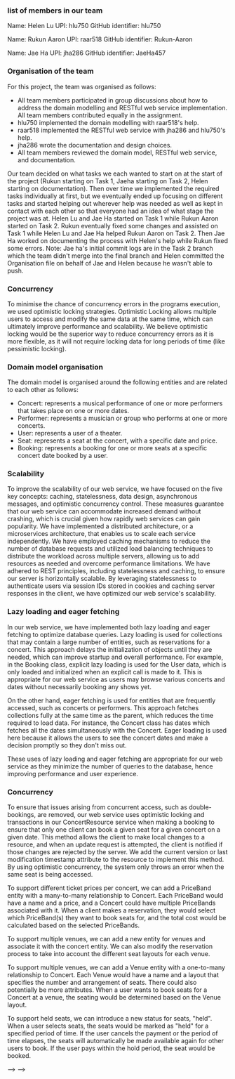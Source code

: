 <!-- Document some design choices and the organisation of your team:
Create a document named Organisation.md containing the following details: -->

### list of members in our team
Name: Helen Lu 
UPI: hlu750 
GitHub identifier: hlu750 

Name: Rukun Aaron 
UPI: raar518 
GitHub identifier: Rukun-Aaron 

Name: Jae Ha 
UPI: jha286 
GitHub identifier: JaeHa457 

<!-- Summary of what each team member did and how the team was organised. For example, the team may discuss the domain model together but only one person implements. This will mean we might only see commits from that person, and wonder if the other members were involved. A short explanation in Organisation.md will help this. It could be a couple of sentences for each member or a simple All members participated about the same for everything (in which case the logs should reflect this). -->

### Organisation of the team
For this project, the team was organised as follows:
- All team members participated in group discussions about how to address the domain modelling and RESTful web service implementation. All team members contributed equally in the assignment.
- hlu750 implemented the domain modelling with raar518's help.
- raar518 implemented the RESTful web service with jha286 and hlu750's help.
- jha286 wrote the documentation and design choices.
- All team members reviewed the domain model, RESTful web service, and documentation.

Our team decided on what tasks we each wanted to start on at the start of the project (Rukun starting on Task 1, Jaeha starting on Task 2, Helen starting on documentation). Then over time we implemented the required tasks individually at first, but we eventually ended up focusing on different tasks and started helping out wherever help was needed as well as kept in contact with each other so that everyone had an idea of what stage the project was at. Helen Lu and Jae Ha started on Task 1 while Rukun Aaron started on Task 2. Rukun eventually fixed some changes and assisted on Task 1 while Helen Lu and Jae Ha helped Rukun Aaron on Task 2. Then Jae Ha worked on documenting the process with Helen's help while Rukun fixed some errors. 
Note: Jae ha's initial commit logs are in the Task 2 branch which the team didn't merge into the final branch and Helen committed the Organisation file on behalf of Jae and Helen because he wasn't able to push.

### Concurrency
<!-- Short description of the strategy used to minimise the chance of concurrency errors in program execution (2-3 sentences) -->
To minimise the chance of concurrency errors in the programs execution, we used optimistic locking strategies. Optimistic Locking allows multiple users to access and modify the same data at the same time, which can ultimately improve performance and scalability. We believe optimistic locking would be the superior way to reduce concurrency errors as it is more flexible, as it will not require locking data for long periods of time (like pessimistic locking).

<!-- Short description of how the domain model is organised (2-3 sentences) -->
### Domain model organisation
The domain model is organised around the following entities and are related to each other as follows:
- Concert: represents a musical performance of one or more performers that takes place on one or more dates.
- Performer: represents a musician or group who performs at one or more concerts.
- User: represents a user of a theater.
- Seat: represents a seat at the concert, with a specific date and price.
- Booking: represents a booking for one or more seats at a specific concert date booked by a user.

<!-- Points to consider -->
<!-- To check your understanding of the various concepts used in this project, you should consider the following: -->

### Scalability
<!-- How have you made an effort to improve the scalability of your web service? -->
To improve the scalability of our web service, we have focused on the five key concepts: caching, statelessness, data design, asynchronous messages, and optimistic concurrency control. These measures guarantee that our web service can accommodate increased demand without crashing, which is crucial given how rapidly web services can gain popularity. We have implemented a distributed architecture, or a microservices architecture, that enables us to scale each service independently. We have employed caching mechanisms to reduce the number of database requests and utilized load balancing techniques to distribute the workload across multiple servers, allowing us to add resources as needed and overcome performance limitations. We have adhered to REST principles, including statelessness and caching, to ensure our server is horizontally scalable. By leveraging statelessness to authenticate users via session IDs stored in cookies and caching server responses in the client, we have optimized our web service's scalability.

### Lazy loading and eager fetching
<!-- What (implicit and explicit) uses of lazy loading and eager fetching are used within your web service. Why those uses are appropriate in the context of this web service? -->
In our web service, we have implemented both lazy loading and eager fetching to optimize database queries. Lazy loading is used for collections that may contain a large number of entities, such as reservations for a concert. This approach delays the initialization of objects until they are needed, which can improve startup and overall performance. For example, in the Booking class, explicit lazy loading is used for the User data, which is only loaded and initialized when an explicit call is made to it. This is appropriate for our web service as users may browse various concerts and dates without necessarily booking any shows yet.

On the other hand, eager fetching is used for entities that are frequently accessed, such as concerts or performers. This approach fetches collections fully at the same time as the parent, which reduces the time required to load data. For instance, the Concert class has dates which fetches all the dates simultaneously with the Concert. Eager loading is used here because it allows the users to see the concert dates and make a decision promptly so they don't miss out. 

These uses of lazy loading and eager fetching are appropriate for our web service as they minimize the number of queries to the database, hence improving performance and user experience.

### Concurrency
<!-- How have you made an effort to remove the possibility of issues arising from concurrent access, such as double-bookings? -->
To ensure that issues arising from concurrent access, such as double-bookings, are removed, our web service uses optimistic locking and transactions in our ConcertResource service when making a booking to ensure that only one client can book a given seat for a given concert on a given date. This method allows the client to make local changes to a resource, and when an update request is attempted, the client is notified if those changes are rejected by the server. We add the current version or last modification timestamp attribute to the resource to implement this method. By using optimistic concurrency, the system only throws an error when the same seat is being accessed.

<!-- How would you extend your web service to add support for the following new features?: -->

<!-- Support for different ticket prices per concert (currently ticket prices are identical for each concert) -->
To support different ticket prices per concert, we can add a PriceBand entity with a many-to-many relationship to Concert. Each PriceBand would have a name and a price, and a Concert could have multiple PriceBands associated with it. When a client makes a reservation, they would select which PriceBand(s) they want to book seats for, and the total cost would be calculated based on the selected PriceBands.

<!-- Support for multiple venues (currently all concerts are assumed to be at the same venue with an identical seat layout) -->
To support multiple venues, we can add a new entity for venues and associate it with the concert entity. We can also modify the reservation process to take into account the different seat layouts for each venue.

To support multiple venues, we can add a Venue entity with a one-to-many relationship to Concert. Each Venue would have a name and a layout that specifies the number and arrangement of seats. There could also potentially be more attributes. When a user wants to book seats for a Concert at a venue, the seating would be determined based on the Venue layout.

<!-- Support for "held" seats (where, after a user selects their seats, they are reserved for a period of time to allow the user time to pay. If the user cancels payment, or the time period elapses, the seats are automatically released, able to be booked again by other users). -->
To support held seats, we can introduce a new status for seats, "held". When a user selects seats, the seats would be marked as "held" for a specified period of time. If the user cancels the payment or the period of time elapses, the seats will automatically be made available again for other users to book. If the user pays within the hold period, the seat would be booked.

<!-- Important Note: Recording the above information as well as your overall project development experience will help in completing the Assignment 1 tasks too. Assignment 1 will be released in the second half of the course. --> --> -->